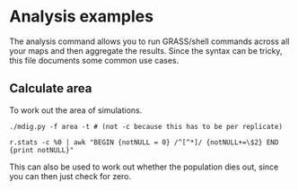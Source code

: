 # Analysis examples

The analysis command allows you to run GRASS/shell commands across all your maps
and then aggregate the results. Since the syntax can be tricky, this file
documents some common use cases.

## Calculate area

To work out the area of simulations.

    ./mdig.py -f area -t # (not -c because this has to be per replicate)

    r.stats -c %0 | awk "BEGIN {notNULL = 0} /^[^*]/ {notNULL+=\$2} END {print notNULL}"

This can also be used to work out whether the population dies out, since you
can then just check for zero.
